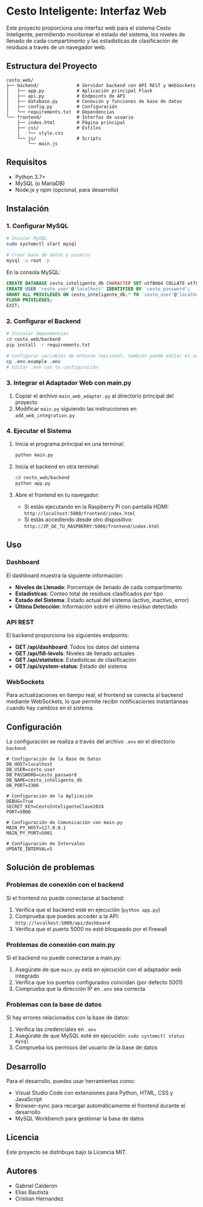 # Cesto Inteligente: Interfaz Web

Este proyecto proporciona una interfaz web para el sistema Cesto Inteligente, permitiendo monitorear el estado del sistema, los niveles de llenado de cada compartimento y las estadísticas de clasificación de residuos a través de un navegador web.

## Estructura del Proyecto

```
cesto_web/
├── backend/              # Servidor backend con API REST y WebSockets
│   ├── app.py            # Aplicación principal Flask
│   ├── api.py            # Endpoints de API
│   ├── database.py       # Conexión y funciones de base de datos
│   ├── config.py         # Configuración
│   └── requirements.txt  # Dependencias
└── frontend/             # Interfaz de usuario
    ├── index.html        # Página principal
    ├── css/              # Estilos
    │   └── style.css
    └── js/               # Scripts
        └── main.js
```

## Requisitos

- Python 3.7+
- MySQL (o MariaDB)
- Node.js y npm (opcional, para desarrollo)

## Instalación

### 1. Configurar MySQL

```bash
# Iniciar MySQL
sudo systemctl start mysql

# Crear base de datos y usuario
mysql -u root -p
```

En la consola MySQL:
```sql
CREATE DATABASE cesto_inteligente_db CHARACTER SET utf8mb4 COLLATE utf8mb4_unicode_ci;
CREATE USER 'cesto_user'@'localhost' IDENTIFIED BY 'cesto_password';
GRANT ALL PRIVILEGES ON cesto_inteligente_db.* TO 'cesto_user'@'localhost';
FLUSH PRIVILEGES;
EXIT;
```

### 2. Configurar el Backend

```bash
# Instalar dependencias
cd cesto_web/backend
pip install -r requirements.txt

# Configurar variables de entorno (opcional, también puede editar el archivo .env)
cp .env.example .env
# Editar .env con tu configuración
```

### 3. Integrar el Adaptador Web con main.py

1. Copiar el archivo `main_web_adapter.py` al directorio principal del proyecto
2. Modificar `main.py` siguiendo las instrucciones en `add_web_integration.py`

### 4. Ejecutar el Sistema

1. Inicia el programa principal en una terminal:
   ```bash
   python main.py
   ```

2. Inicia el backend en otra terminal:
   ```bash
   cd cesto_web/backend
   python app.py
   ```

3. Abre el frontend en tu navegador:
   - Si estás ejecutando en la Raspberry Pi con pantalla HDMI: `http://localhost:5000/frontend/index.html`
   - Si estás accediendo desde otro dispositivo: `http://IP_DE_TU_RASPBERRY:5000/frontend/index.html`

## Uso

### Dashboard

El dashboard muestra la siguiente información:

- **Niveles de Llenado**: Porcentaje de llenado de cada compartimento
- **Estadísticas**: Conteo total de residuos clasificados por tipo
- **Estado del Sistema**: Estado actual del sistema (activo, inactivo, error)
- **Última Detección**: Información sobre el último residuo detectado

### API REST

El backend proporciona los siguientes endpoints:

- **GET /api/dashboard**: Todos los datos del sistema
- **GET /api/fill-levels**: Niveles de llenado actuales
- **GET /api/statistics**: Estadísticas de clasificación
- **GET /api/system-status**: Estado del sistema

### WebSockets

Para actualizaciones en tiempo real, el frontend se conecta al backend mediante WebSockets, lo que permite recibir notificaciones instantáneas cuando hay cambios en el sistema.

## Configuración

La configuración se realiza a través del archivo `.env` en el directorio `backend`:

```
# Configuración de la Base de Datos
DB_HOST=localhost
DB_USER=cesto_user
DB_PASSWORD=cesto_password
DB_NAME=cesto_inteligente_db
DB_PORT=3306

# Configuración de la Aplicación
DEBUG=True
SECRET_KEY=CestoInteligenteClave2024
PORT=5000

# Configuración de Comunicación con main.py
MAIN_PY_HOST=127.0.0.1
MAIN_PY_PORT=5001

# Configuración de Intervalos
UPDATE_INTERVAL=5
```

## Solución de problemas

### Problemas de conexión con el backend

Si el frontend no puede conectarse al backend:

1. Verifica que el backend esté en ejecución (`python app.py`)
2. Comprueba que puedes acceder a la API: `http://localhost:5000/api/dashboard`
3. Verifica que el puerto 5000 no esté bloqueado por el firewall

### Problemas de conexión con main.py

Si el backend no puede conectarse a main.py:

1. Asegúrate de que `main.py` está en ejecución con el adaptador web integrado
2. Verifica que los puertos configurados coincidan (por defecto 5001)
3. Comprueba que la dirección IP en `.env` sea correcta

### Problemas con la base de datos

Si hay errores relacionados con la base de datos:

1. Verifica las credenciales en `.env`
2. Asegúrate de que MySQL esté en ejecución: `sudo systemctl status mysql`
3. Comprueba los permisos del usuario de la base de datos

## Desarrollo

Para el desarrollo, puedes usar herramientas como:

- Visual Studio Code con extensiones para Python, HTML, CSS y JavaScript
- Browser-sync para recargar automáticamente el frontend durante el desarrollo
- MySQL Workbench para gestionar la base de datos

## Licencia

Este proyecto se distribuye bajo la Licencia MIT.

## Autores

- Gabriel Calderón
- Elias Bautista
- Cristian Hernandez 